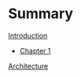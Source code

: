 # Summary

[Introduction](README.md)

- [Chapter 1](./chapter_1.md)

[Architecture](ARCHITECTURE.md)

